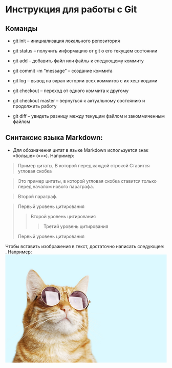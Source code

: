 # Инструкция для работы с Git 

## Команды

* git init – инициализация локального репозитория

* git status – получить информацию от git о его текущем состоянии

* git add – добавить файл или файлы к следующему коммиту 

* git commit -m “message” – создание коммита

* git log – вывод на экран истории всех коммитов с их хеш-кодами

* git checkout – переход от одного коммита к другому

* git checkout master – вернуться к актуальному состоянию и продолжить работу

* git diff – увидеть разницу между текущим файлом и закоммиченным файлом

## Синтаксис языка Markdown:

* Для обозначения цитат в языке Markdown используется знак «больше» («>»). Например:
>Пример цитаты,
>В которой перед каждой строкой
>Ставится угловая скобка

>Это пример цитаты,
в которой угловая скобка
ставится только перед началом нового параграфа.

>Второй параграф.

> Первый уровень цитирования
>> Второй уровень цитирования
>>> Третий уровень цитирования
>
>Первый уровень цитирования

Чтобы вставить изображения в текст, достаточно написать следующее:
![](). Например: ![Котик](base_87716f252d.jpg)